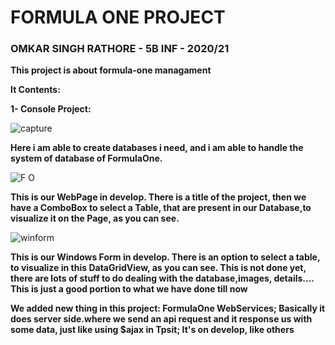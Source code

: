 # FORMULA ONE PROJECT
### OMKAR SINGH RATHORE - 5B INF - 2020/21  

**This project is about formula-one managament**

**It Contents:**

**1- Console Project:**

![capture](https://user-images.githubusercontent.com/61886825/100287567-272ef500-2f75-11eb-9633-9c9b43ad7e3f.PNG)

**Here i am able to create databases i need, and i am able  to handle the system of database of FormulaOne.**


![F O](https://user-images.githubusercontent.com/61886825/103925089-4e9de380-5117-11eb-95e2-02ad8c398795.PNG)

**This is our WebPage in develop. There is a title of the project, then we have a ComboBox to select a Table, that are present in our Database,to visualize it on the Page, as you can see.** 


![winform](https://user-images.githubusercontent.com/61886825/104520145-ea898c80-55fa-11eb-9051-28b3bc1dc42b.PNG)

**This is our Windows Form in develop. There is an option to select a table, to visualize in this DataGridView, as you can see. This is not done yet,  there are lots of stuff to do dealing with the database,images, details.... This is just a good portion to what we have done till now**

**We added new thing in this project: FormulaOne WebServices; Basically it does server side.where we send an api request and it response us with some data, just like using $ajax in Tpsit;  It's on develop, like others**
